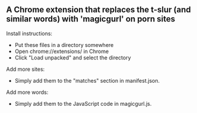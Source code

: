 A Chrome extension that replaces the t-slur (and similar words) with 'magicgurl' on porn sites
----------------------------------------------------------------------------------------------

Install instructions:
- Put these files in a directory somewhere
- Open chrome://extensions/ in Chrome
- Click "Load unpacked" and select the directory

Add more sites:
- Simply add them to the "matches" section in manifest.json.

Add more words:
- Simply add them to the JavaScript code in magicgurl.js.
